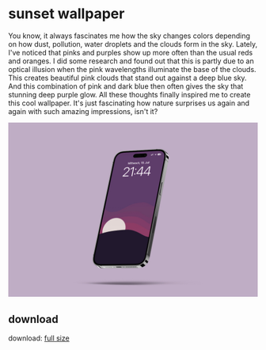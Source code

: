 # sunset wallpaper
You know, it always fascinates me how the sky changes colors depending on how dust, pollution, water droplets and the clouds form in the sky. Lately, I've noticed that pinks and purples show up more often than the usual reds and oranges. I did some research and found out that this is partly due to an optical illusion when the pink wavelengths illuminate the base of the clouds. This creates beautiful pink clouds that stand out against a deep blue sky. And this combination of pink and dark blue then often gives the sky that stunning deep purple glow. All these thoughts finally inspired me to create this cool wallpaper. It's just fascinating how nature surprises us again and again with such amazing impressions, isn't it?

![Preview des Wallpapers](https://raw.githubusercontent.com/Maik-Wi/sunset-wallpaper/540c0610c1e65785542210e09ec05003df90ba4e/sunset-mockup.jpg)

## download
download: [full size](https://github.com/Maik-Wi/sunset-wallpaper/blob/540c0610c1e65785542210e09ec05003df90ba4e/sunset.PNG)